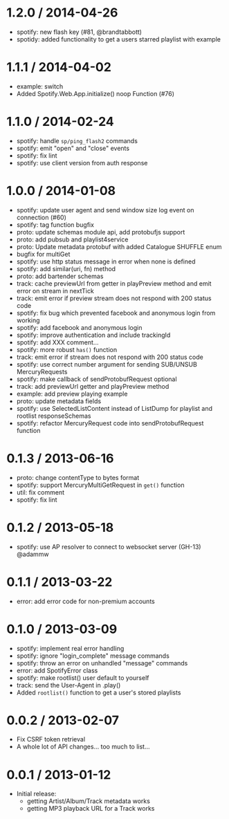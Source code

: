 
1.2.0 / 2014-04-26
==================

  * spotify: new flash key (#81, @brandtabbott)
  * spotidy: added functionality to get a users starred playlist with example

1.1.1 / 2014-04-02
==================

  * example: switch
  * Added Spotify.Web.App.initialize() noop Function (#76)

1.1.0 / 2014-02-24
==================

  * spotify: handle `sp/ping_flash2` commands
  * spotify: emit "open" and "close" events
  * spotify: fix lint
  * spotify: use client version from auth response

1.0.0 / 2014-01-08
==================

  * spotify: update user agent and send window size log event on connection (#60)
  * spotify: tag function bugfix
  * proto: update schemas module api, add protobufjs support
  * proto: add pubsub and playlist4service
  * proto: Update metadata protobuf with added Catalogue SHUFFLE enum
  * bugfix for multiGet
  * spotify: use http status message in error when none is defined
  * spotify: add similar(uri, fn) method
  * proto: add bartender schemas
  * track: cache previewUrl from getter in playPreview method and emit error on stream in nextTick
  * track: emit error if preview stream does not respond with 200 status code
  * spotify: fix bug which prevented facebook and anonymous login from working
  * spotify: add facebook and anonymous login
  * spotify: improve authentication and include trackingId
  * spotify: add XXX comment...
  * spotify: more robust `has()` function
  * track: emit error if stream does not respond with 200 status code
  * spotify: use correct number argument for sending SUB/UNSUB MercuryRequests
  * spotify: make callback of sendProtobufRequest optional
  * track: add previewUrl getter and playPreview method
  * example: add preview playing example
  * proto: update metadata fields
  * spotify: use SelectedListContent instead of ListDump for playlist and rootlist responseSchemas
  * spotify: refactor MercuryRequest code into sendProtobufRequest function

0.1.3 / 2013-06-16
==================

 * proto: change contentType to bytes format
 * spotify: support MercuryMultiGetRequest in `get()` function
 * util: fix comment
 * spotify: fix lint

0.1.2 / 2013-05-18
==================

 * spotify: use AP resolver to connect to websocket server (GH-13) @adammw

0.1.1 / 2013-03-22
==================

 * error: add error code for non-premium accounts

0.1.0 / 2013-03-09
==================

 * spotify: implement real error handling
 * spotify: ignore "login_complete" message commands
 * spotify: throw an error on unhandled "message" commands
 * error: add SpotifyError class
 * spotify: make rootlist() user default to yourself
 * track: send the User-Agent in .play()
 * Added `rootlist()` function to get a user's stored playlists

0.0.2 / 2013-02-07
==================

 * Fix CSRF token retrieval
 * A whole lot of API changes... too much to list...

0.0.1 / 2013-01-12
==================

 * Initial release:
   * getting Artist/Album/Track metadata works
   * getting MP3 playback URL for a Track works
